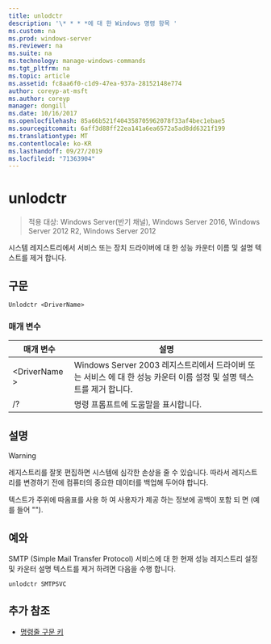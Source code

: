 ```yaml
---
title: unlodctr
description: '\* * * *에 대 한 Windows 명령 항목 '
ms.custom: na
ms.prod: windows-server
ms.reviewer: na
ms.suite: na
ms.technology: manage-windows-commands
ms.tgt_pltfrm: na
ms.topic: article
ms.assetid: fc8aa6f0-c1d9-47ea-937a-28152148e774
author: coreyp-at-msft
ms.author: coreyp
manager: dongill
ms.date: 10/16/2017
ms.openlocfilehash: 85a66b521f404358705962078f33af4bec1ebae5
ms.sourcegitcommit: 6aff3d88ff22ea141a6ea6572a5ad8dd6321f199
ms.translationtype: MT
ms.contentlocale: ko-KR
ms.lasthandoff: 09/27/2019
ms.locfileid: "71363904"
---
```

# <a name="unlodctr"></a>unlodctr

>적용 대상: Windows Server(반기 채널), Windows Server 2016, Windows Server 2012 R2, Windows Server 2012

시스템 레지스트리에서 서비스 또는 장치 드라이버에 대 한 성능 카운터 이름 및 설명 텍스트를 제거 합니다.   

## <a name="syntax"></a>구문  
```  
Unlodctr <DriverName>   
```  
### <a name="parameters"></a>매개 변수  
|매개 변수|설명|  
|-------|--------|  
|\<DriverName >|Windows Server 2003 레지스트리에서 드라이버 또는 서비스 <DriverName>에 대 한 성능 카운터 이름 설정 및 설명 텍스트를 제거 합니다.|  
|/?|명령 프롬프트에 도움말을 표시합니다.|  

## <a name="remarks"></a>설명  
> [!WARNING]  
> 레지스트리를 잘못 편집하면 시스템에 심각한 손상을 줄 수 있습니다. 따라서 레지스트리를 변경하기 전에 컴퓨터의 중요한 데이터를 백업해 두어야 합니다.  

텍스트가 주위에 따옴표를 사용 하 여 사용자가 제공 하는 정보에 공백이 포함 되 면 (예를 들어 "<DriverName>").  

## <a name="BKMK_Examples"></a>예와  
SMTP (Simple Mail Transfer Protocol) 서비스에 대 한 현재 성능 레지스트리 설정 및 카운터 설명 텍스트를 제거 하려면 다음을 수행 합니다.  
```  
unlodctr SMTPSVC  
```  
## <a name="additional-references"></a>추가 참조  
-   [명령줄 구문 키](command-line-syntax-key.md)  
  
